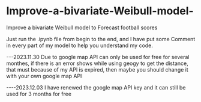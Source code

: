 # Improve-a-bivariate-Weibull-model-
Improve a bivariate Weibull model to Forecast football scores

Just run the .ipynb file from begin to the end, and I have put some Comment in every part of my model to help you understand my code.

---2023.11.30
Due to google map API can only be used for free for several monthes, if there is an error shows while using geogy to get the distance, that must because of my API is expired, then maybe you should change it with your own google map API

----2023.12.03
I have renewed the google map API key and it can still be used for 3 months for free
